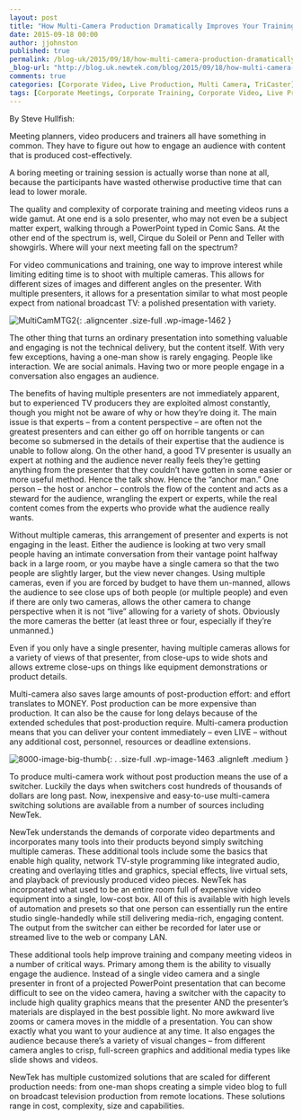 ```yaml
---
layout: post
title: "How Multi-Camera Production Dramatically Improves Your Training and Company Meeting Videos"
date: 2015-09-18 00:00
author: jjohnston
published: true
permalink: /blog-uk/2015/09/18/how-multi-camera-production-dramatically-improves-your-training-and-company-meeting-videos/
_blog-url: "http://blog.uk.newtek.com/blog/2015/09/18/how-multi-camera-production-dramatically-improves-your-training-and-company-meeting-videos/"
comments: true
categories: [Corporate Video, Live Production, Multi Camera, TriCaster]
tags: [Corporate Meetings, Corporate Training, Corporate Video, Live Production, Multi Camera, TriCaster]
---
```

By Steve Hullfish:

Meeting planners, video producers and trainers all have something in common. They have to figure out how to engage an audience with content that is produced cost-effectively.

A boring meeting or training session is actually worse than none at all, because the participants have wasted otherwise productive time that can lead to lower morale.

The quality and complexity of corporate training and meeting videos runs a wide gamut. At one end is a solo presenter, who may not even be a subject matter expert, walking through a PowerPoint typed in Comic Sans. At the other end of the spectrum is, well, Cirque du Soleil or Penn and Teller with showgirls. Where will your next meeting fall on the spectrum?

For video communications and training, one way to improve interest while limiting editing time is to shoot with multiple cameras. This allows for different sizes of images and different angles on the presenter. With multiple presenters, it allows for a presentation similar to what most people expect from national broadcast TV: a polished presentation with variety.

![MultiCamMTG2](https://233b1d13b450eb6b33b4-ac2a33202ef9b63045cbb3afca178df8.ssl.cf1.rackcdn.com/2015/09/MultiCamMTG2.jpg){: .aligncenter .size-full .wp-image-1462 }

The other thing that turns an ordinary presentation into something valuable and engaging is not the technical delivery, but the content itself. With very few exceptions, having a one-man show is rarely engaging. People like interaction. We are social animals. Having two or more people engage in a conversation also engages an audience.

The benefits of having multiple presenters are not immediately apparent, but to experienced TV producers they are exploited almost constantly, though you might not be aware of why or how they’re doing it. The main issue is that experts – from a content perspective – are often not the greatest presenters and can either go off on horrible tangents or can become so submersed in the details of their expertise that the audience is unable to follow along. On the other hand, a good TV presenter is usually an expert at nothing and the audience never really feels they’re getting anything from the presenter that they couldn’t have gotten in some easier or more useful method. Hence the talk show. Hence the “anchor man.” One person – the host or anchor – controls the flow of the content and acts as a steward for the audience, wrangling the expert or experts, while the real content comes from the experts who provide what the audience really wants.

Without multiple cameras, this arrangement of presenter and experts is not engaging in the least. Either the audience is looking at two very small people having an intimate conversation from their vantage point halfway back in a large room, or you maybe have a single camera so that the two people are slightly larger, but the view never changes. Using multiple cameras, even if you are forced by budget to have them un-manned, allows the audience to see close ups of both people (or multiple people) and even if there are only two cameras, allows the other camera to change perspective when it is not “live” allowing for a variety of shots. Obviously the more cameras the better (at least three or four, especially if they’re unmanned.)

Even if you only have a single presenter, having multiple cameras allows for a variety of views of that presenter, from close-ups to wide shots and allows extreme close-ups on things like equipment demonstrations or product details.

Multi-camera also saves large amounts of post-production effort: and effort translates to MONEY. Post production can be more expensive than production. It can also be the cause for long delays because of the extended schedules that post-production require. Multi-camera production means that you can deliver your content immediately – even LIVE – without any additional cost, personnel, resources or deadline extensions.

![8000-image-big-thumb](https://233b1d13b450eb6b33b4-ac2a33202ef9b63045cbb3afca178df8.ssl.cf1.rackcdn.com/2015/09/8000-image-big-thumb.jpg){: . .size-full .wp-image-1463 .alignleft .medium }

To produce multi-camera work without post production means the use of a switcher. Luckily the days when switchers cost hundreds of thousands of dollars are long past. Now, inexpensive and easy-to-use multi-camera switching solutions are available from a number of sources including NewTek.

NewTek understands the demands of corporate video departments and incorporates many tools into their products beyond simply switching multiple cameras. These additional tools include some the basics that enable high quality, network TV-style programming like integrated audio, creating and overlaying titles and graphics, special effects, live virtual sets, and playback of previously produced video pieces. NewTek has incorporated what used to be an entire room full of expensive video equipment into a single, low-cost box. All of this is available with high levels of automation and presets so that one person can essentially run the entire studio single-handedly while still delivering media-rich, engaging content. The output from the switcher can either be recorded for later use or streamed live to the web or company LAN.

These additional tools help improve training and company meeting videos in a number of critical ways. Primary among them is the ability to visually engage the audience. Instead of a single video camera and a single presenter in front of a projected PowerPoint presentation that can become difficult to see on the video camera, having a switcher with the capacity to include high quality graphics means that the presenter AND the presenter’s materials are displayed in the best possible light. No more awkward live zooms or camera moves in the middle of a presentation. You can show exactly what you want to your audience at any time. It also engages the audience because there’s a variety of visual changes – from different camera angles to crisp, full-screen graphics and additional media types like slide shows and videos.

NewTek has multiple customized solutions that are scaled for different production needs: from one-man shops creating a simple video blog to full on broadcast television production from remote locations. These solutions range in cost, complexity, size and capabilities.
